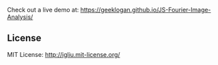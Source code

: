Check out a live demo at: https://geeklogan.github.io/JS-Fourier-Image-Analysis/

## License
MIT License: http://igliu.mit-license.org/
